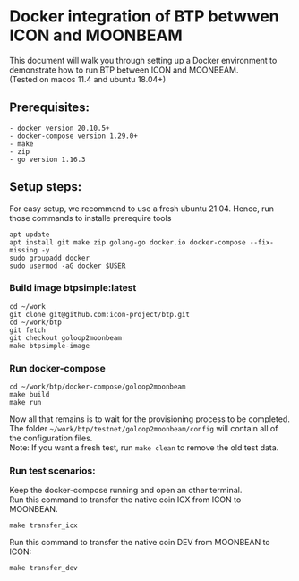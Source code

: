 # Docker integration of BTP betwwen ICON and MOONBEAM

This document will walk you through setting up a Docker environment to demonstrate how to run BTP between ICON and MOONBEAM.   
(Tested on macos 11.4 and ubuntu 18.04+)

## Prerequisites:  
```
- docker version 20.10.5+
- docker-compose version 1.29.0+
- make
- zip
- go version 1.16.3
```

## Setup steps:  

For easy setup, we recommend to use a fresh ubuntu 21.04. Hence, run those commands to installe prerequire tools
```
apt update
apt install git make zip golang-go docker.io docker-compose --fix-missing -y
sudo groupadd docker
sudo usermod -aG docker $USER
```

### Build image btpsimple:latest

```
cd ~/work
git clone git@github.com:icon-project/btp.git
cd ~/work/btp
git fetch
git checkout goloop2moonbeam
make btpsimple-image
```

### Run docker-compose

```
cd ~/work/btp/docker-compose/goloop2moonbeam
make build
make run
```

Now all that remains is to wait for the provisioning process to be completed.    
The folder `~/work/btp/testnet/goloop2moonbeam/config` will contain all of the configuration files.   
Note: If you want a fresh test, run `make clean` to remove the old test data.

### Run test scenarios:

Keep the docker-compose running and open an other terminal.  
Run this command to transfer the native coin ICX from ICON to MOONBEAN.
```
make transfer_icx
```

Run this command to transfer the native coin DEV from MOONBEAN to ICON:
```
make transfer_dev
```
